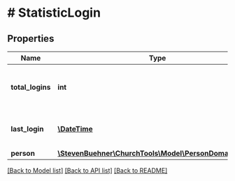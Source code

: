 # # StatisticLogin

## Properties

Name | Type | Description | Notes
------------ | ------------- | ------------- | -------------
**total_logins** | **int** | Count of how many times a user has loged in. | [optional]
**last_login** | [**\DateTime**](\DateTime.md) | Last time the user has logged in. | [optional]
**person** | [**\StevenBuehner\ChurchTools\Model\PersonDomainObject**](PersonDomainObject.md) |  | [optional]

[[Back to Model list]](../../README.md#models) [[Back to API list]](../../README.md#endpoints) [[Back to README]](../../README.md)

